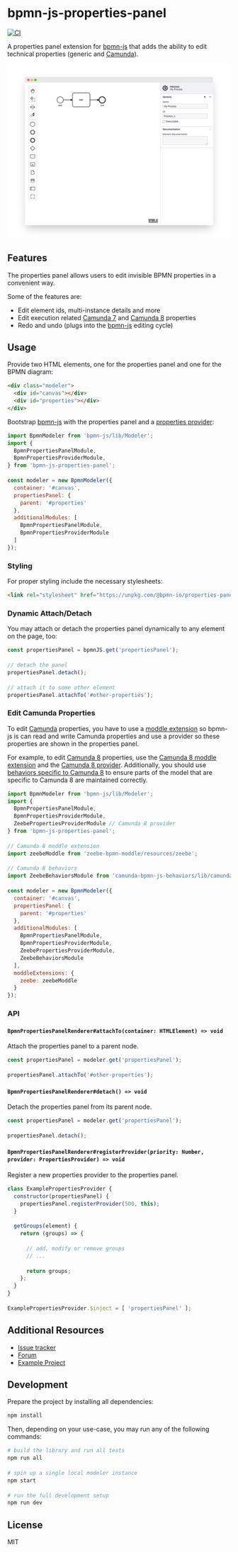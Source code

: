 # bpmn-js-properties-panel

[![CI](https://github.com/bpmn-io/bpmn-js-properties-panel/workflows/CI/badge.svg)](https://github.com/bpmn-io/bpmn-js-properties-panel/actions?query=workflow%3ACI)

A properties panel extension for [bpmn-js](https://github.com/bpmn-io/bpmn-js) that adds the ability to edit technical properties (generic and [Camunda](https://camunda.com)).

[![bpmn-js-properties-panel screenshot](./docs/screenshot.png "Screenshot of the bpmn-js modeler with properties panel")](https://github.com/bpmn-io/bpmn-js-examples/tree/master/properties-panel)


## Features

The properties panel allows users to edit invisible BPMN properties in a convenient way.

Some of the features are:

* Edit element ids, multi-instance details and more
* Edit execution related [Camunda 7](https://docs.camunda.org) and [Camunda 8](https://docs.camunda.io/) properties
* Redo and undo (plugs into the [bpmn-js](https://github.com/bpmn-io/bpmn-js) editing cycle)

## Usage

Provide two HTML elements, one for the properties panel and one for the BPMN diagram:

```html
<div class="modeler">
  <div id="canvas"></div>
  <div id="properties"></div>
</div>
```

Bootstrap [bpmn-js](https://github.com/bpmn-io/bpmn-js) with the properties panel and a [properties provider](https://github.com/bpmn-io/bpmn-js-properties-panel/tree/master/src/provider):


```javascript
import BpmnModeler from 'bpmn-js/lib/Modeler';
import {
  BpmnPropertiesPanelModule,
  BpmnPropertiesProviderModule,
} from 'bpmn-js-properties-panel';

const modeler = new BpmnModeler({
  container: '#canvas',
  propertiesPanel: {
    parent: '#properties'
  },
  additionalModules: [
    BpmnPropertiesPanelModule,
    BpmnPropertiesProviderModule
  ]
});
```

### Styling

For proper styling include the necessary stylesheets:

```html
<link rel="stylesheet" href="https://unpkg.com/@bpmn-io/properties-panel/dist/assets/properties-panel.css">
```


### Dynamic Attach/Detach

You may attach or detach the properties panel dynamically to any element on the page, too:

```javascript
const propertiesPanel = bpmnJS.get('propertiesPanel');

// detach the panel
propertiesPanel.detach();

// attach it to some other element
propertiesPanel.attachTo('#other-properties');
```


### Edit Camunda Properties

To edit [Camunda](https://camunda.com) properties, you have to use a [moddle extension](https://github.com/bpmn-io/moddle) so bpmn-js is can read and write Camunda properties and use a provider so these properties are shown in the properties panel.

For example, to edit [Camunda 8](https://camunda.com/platform/) properties, use the [Camunda 8 moddle extension](https://github.com/camunda/zeebe-bpmn-moddle) and the [Camunda 8 provider](https://github.com/bpmn-io/bpmn-js-properties-panel/tree/master/src/provider/zeebe). Additionally, you should use [behaviors specific to Camunda 8](https://github.com/camunda/camunda-bpmn-js-behaviors?tab=readme-ov-file#camunda-8) to ensure parts of the model that are specific to Camunda 8 are maintained correctly.

```javascript
import BpmnModeler from 'bpmn-js/lib/Modeler';
import {
  BpmnPropertiesPanelModule,
  BpmnPropertiesProviderModule,
  ZeebePropertiesProviderModule // Camunda 8 provider
} from 'bpmn-js-properties-panel';

// Camunda 8 moddle extension
import zeebeModdle from 'zeebe-bpmn-moddle/resources/zeebe';

// Camunda 8 behaviors
import ZeebeBehaviorsModule from 'camunda-bpmn-js-behaviors/lib/camunda-cloud';

const modeler = new BpmnModeler({
  container: '#canvas',
  propertiesPanel: {
    parent: '#properties'
  },
  additionalModules: [
    BpmnPropertiesPanelModule,
    BpmnPropertiesProviderModule,
    ZeebePropertiesProviderModule,
    ZeebeBehaviorsModule
  ],
  moddleExtensions: {
    zeebe: zeebeModdle
  }
});
```

### API

#### `BpmnPropertiesPanelRenderer#attachTo(container: HTMLElement) => void`

Attach the properties panel to a parent node.

```javascript
const propertiesPanel = modeler.get('propertiesPanel');

propertiesPanel.attachTo('#other-properties');
```

#### `BpmnPropertiesPanelRenderer#detach() => void`

Detach the properties panel from its parent node.

```javascript
const propertiesPanel = modeler.get('propertiesPanel');

propertiesPanel.detach();
```

#### `BpmnPropertiesPanelRenderer#registerProvider(priority: Number, provider: PropertiesProvider) => void`

Register a new properties provider to the properties panel.

```javascript
class ExamplePropertiesProvider {
  constructor(propertiesPanel) {
    propertiesPanel.registerProvider(500, this);
  }

  getGroups(element) {
    return (groups) => {

      // add, modify or remove groups
      // ...

      return groups;
    };
  }
}

ExamplePropertiesProvider.$inject = [ 'propertiesPanel' ];
```

## Additional Resources

* [Issue tracker](https://github.com/bpmn-io/bpmn-js-properties-panel)
* [Forum](https://forum.bpmn.io)
* [Example Project](https://github.com/bpmn-io/bpmn-js-examples/tree/master/properties-panel)


## Development

Prepare the project by installing all dependencies:

```sh
npm install
```

Then, depending on your use-case, you may run any of the following commands:

```sh
# build the library and run all tests
npm run all

# spin up a single local modeler instance
npm start

# run the full development setup
npm run dev
```

## License

MIT

